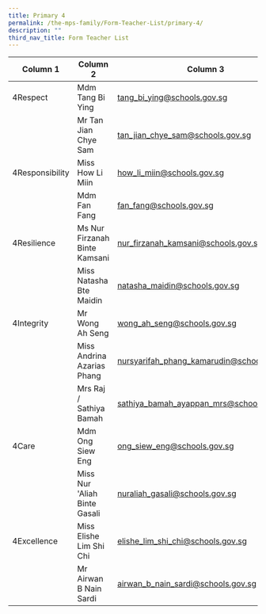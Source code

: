 ```yaml
---
title: Primary 4
permalink: /the-mps-family/Form-Teacher-List/primary-4/
description: ""
third_nav_title: Form Teacher List
---
```

| Column 1 | Column 2 | Column 3 |
| -------- | -------- | -------- |
| 4Respect     | Mdm Tang Bi Ying    | tang_bi_ying@schools.gov.sg     |
|      | Mr Tan Jian Chye Sam    | tan_jian_chye_sam@schools.gov.sg     |
| 4Responsibility     | Miss How Li Miin     | how_li_miin@schools.gov.sg     |
|      | Mdm Fan Fang     | fan_fang@schools.gov.sg     |
| 4Resilience     | Ms Nur Firzanah Binte Kamsani     | nur_firzanah_kamsani@schools.gov.sg     |
|      | Miss Natasha Bte Maidin     | natasha_maidin@schools.gov.sg     |
| 4Integrity     | Mr Wong Ah Seng     | wong_ah_seng@schools.gov.sg     |
|      | Miss Andrina Azarias Phang     | nursyarifah_phang_kamarudin@schools.gov.sg     |
|      | Mrs Raj / Sathiya Bamah    | sathiya_bamah_ayappan_mrs@schools.gov.sg     |
| 4Care    | Mdm Ong Siew Eng     | ong_siew_eng@schools.gov.sg    |
|      | Miss Nur 'Aliah Binte Gasali     | nuraliah_gasali@schools.gov.sg     |
| 4Excellence     | Miss Elishe Lim Shi Chi     | elishe_lim_shi_chi@schools.gov.sg     |
|      | Mr Airwan B Nain Sardi     | airwan_b_nain_sardi@schools.gov.sg     |